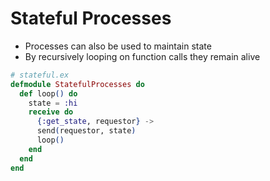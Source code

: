 # Stateful Processes

* Processes can also be used to maintain state
* By recursively looping on function calls they remain alive

```elixir
# stateful.ex
defmodule StatefulProcesses do
  def loop() do
    state = :hi
    receive do
      {:get_state, requestor} ->
      send(requestor, state)
      loop()
    end
  end
end
```
